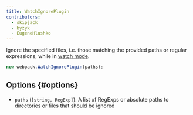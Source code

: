 ```yaml
---
title: WatchIgnorePlugin
contributors:
  - skipjack
  - byzyk
  - EugeneHlushko
---
```


Ignore the specified files, i.e. those matching the provided paths or regular expressions, while in [watch mode](/configuration/watch).

```javascript
new webpack.WatchIgnorePlugin(paths);
```

## Options {#options}

- `paths` (`[string, RegExp]`): A list of RegExps or absolute paths to directories or files that should be ignored
